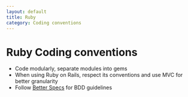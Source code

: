 ```yaml
---
layout: default
title: Ruby 
category: Coding conventions
---
```


# Ruby Coding conventions

- Code modularly, separate modules into gems
- When using Ruby on Rails, respect its conventions and use MVC for better granularity
- Follow [Better Specs](http://betterspecs.org) for BDD guidelines
